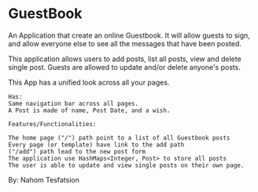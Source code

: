 # GuestBook
An Application that create an online Guestbook. It will allow guests to
sign, and allow everyone else to see all the messages that have been posted. 

This application allows users to add posts, list all posts, view and delete single post. 
Guests are allowed to update and/or delete anyone's posts. 

This App has a unified look across all your pages. 


    Has:
    Same navigation bar across all pages. 
    A Post is made of name, Post Date, and a wish.
    
    Features/Functionalities:
    
    The home page ("/") path point to a list of all Guestbook posts
    Every page (or template) have link to the add path 
    ("/add") path lead to the new post form
    The application use HashMaps<Integer, Post> to store all posts
    The user is able to update and view single posts on their own page.
 
 
 By: Nahom Tesfatsion
 